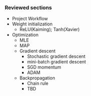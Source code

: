 ### Reviewed sections
+ Project Workflow
+ Weight initialization
	+ ReLU(Kaiming); Tanh(Xavier) 
+ Optimization 
	+ MLE
	+ MAP
	+ Gradient descent
		+ Stochastic gradient descent
		+ mini-batch gradient descent
		+ SGD momentum
		+ ADAM 
	+ Backpropagation
		+ Chain rule 
		+ TBD